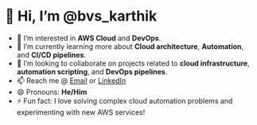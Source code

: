 # 👋 Hi, I’m @bvs_karthik

- 👀 I’m interested in **AWS Cloud** and **DevOps**.  
- 🌱 I’m currently learning more about **Cloud architecture**, **Automation**, and **CI/CD pipelines**.  
- 💞️ I’m looking to collaborate on projects related to **cloud infrastructure**, **automation scripting**, and **DevOps pipelines**.  
- 📫 Reach me @ [Email](mailto:bvskarthik@outlook.com) or [LinkedIn](https://linkedin.com/in/bvs-karthik-70a5821b5)  
- 😄 Pronouns: **He/Him**  
- ⚡ Fun fact: I love solving complex cloud automation problems and experimenting with new AWS services!  
